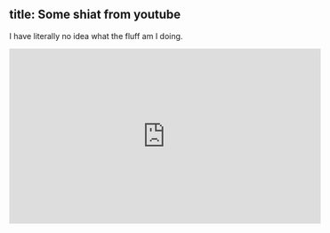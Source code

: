 ﻿
title: Some shiat from youtube
---

I have literally no idea what the fluff am I doing. 
 <iframe width="560" height="315" src="https://www.youtube.com/embed/9A2Tqp05LZQ" frameborder="0" allow="accelerometer; autoplay; encrypted-media; gyroscope; picture-in-picture" allowfullscreen></iframe>